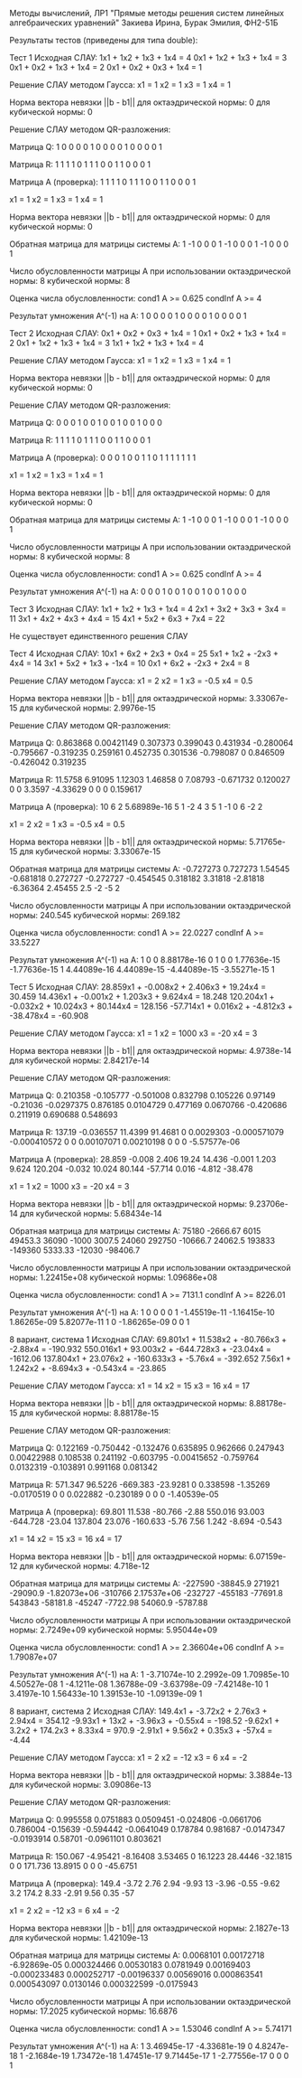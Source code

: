 Методы вычислений, ЛР1 "Прямые методы решения систем линейных алгебраических уравнений"
Закиева Ирина, Бурак Эмилия, ФН2-51Б

Результаты тестов (приведены для типа double):

Тест 1
Исходная СЛАУ:
1x1 + 1x2 + 1x3 + 1x4 = 4
0x1 + 1x2 + 1x3 + 1x4 = 3
0x1 + 0x2 + 1x3 + 1x4 = 2
0x1 + 0x2 + 0x3 + 1x4 = 1

Решение СЛАУ методом Гаусса:
x1 = 1
x2 = 1
x3 = 1
x4 = 1

Норма вектора невязки ||b - b1||
для октаэдрической нормы: 0
для кубической нормы: 0

Решение СЛАУ методом QR-разложения:

Матрица Q:
1 0 0 0
0 1 0 0
0 0 1 0
0 0 0 1

Матрица R:
1 1 1 1
0 1 1 1
0 0 1 1
0 0 0 1

Матрица A (проверка):
1 1 1 1
0 1 1 1
0 0 1 1
0 0 0 1

x1 = 1
x2 = 1
x3 = 1
x4 = 1

Норма вектора невязки ||b - b1||
для октаэдрической нормы: 0
для кубической нормы: 0

Обратная матрица для матрицы системы A:
1 -1 0 0
0 1 -1 0
0 0 1 -1
0 0 0 1

Число обусловленности матрицы A при использовании
октаэдрической нормы: 8
кубической нормы: 8

Оценка числа обусловленности:
cond1 A >= 0.625
condInf A >= 4

Результат умножения A^(-1) на A:
1 0 0 0
0 1 0 0
0 0 1 0
0 0 0 1

Тест 2
Исходная СЛАУ:
0x1 + 0x2 + 0x3 + 1x4 = 1
0x1 + 0x2 + 1x3 + 1x4 = 2
0x1 + 1x2 + 1x3 + 1x4 = 3
1x1 + 1x2 + 1x3 + 1x4 = 4

Решение СЛАУ методом Гаусса:
x1 = 1
x2 = 1
x3 = 1
x4 = 1

Норма вектора невязки ||b - b1||
для октаэдрической нормы: 0
для кубической нормы: 0

Решение СЛАУ методом QR-разложения:

Матрица Q:
0 0 0 1
0 0 1 0
0 1 0 0
1 0 0 0

Матрица R:
1 1 1 1
0 1 1 1
0 0 1 1
0 0 0 1

Матрица A (проверка):
0 0 0 1
0 0 1 1
0 1 1 1
1 1 1 1

x1 = 1
x2 = 1
x3 = 1
x4 = 1

Норма вектора невязки ||b - b1||
для октаэдрической нормы: 0
для кубической нормы: 0

Обратная матрица для матрицы системы A:
1 -1 0 0
0 1 -1 0
0 0 1 -1
0 0 0 1

Число обусловленности матрицы A при использовании
октаэдрической нормы: 8
кубической нормы: 8

Оценка числа обусловленности:
cond1 A >= 0.625
condInf A >= 4

Результат умножения A^(-1) на A:
0 0 0 1
0 0 1 0
0 1 0 0
1 0 0 0

Тест 3
Исходная СЛАУ:
1x1 + 1x2 + 1x3 + 1x4 = 4
2x1 + 3x2 + 3x3 + 3x4 = 11
3x1 + 4x2 + 4x3 + 4x4 = 15
4x1 + 5x2 + 6x3 + 7x4 = 22

Не существует единственного решения СЛАУ

Тест 4
Исходная СЛАУ:
10x1 + 6x2 + 2x3 + 0x4 = 25
5x1 + 1x2 + -2x3 + 4x4 = 14
3x1 + 5x2 + 1x3 + -1x4 = 10
0x1 + 6x2 + -2x3 + 2x4 = 8

Решение СЛАУ методом Гаусса:
x1 = 2
x2 = 1
x3 = -0.5
x4 = 0.5

Норма вектора невязки ||b - b1||
для октаэдрической нормы: 3.33067e-15
для кубической нормы: 2.9976e-15

Решение СЛАУ методом QR-разложения:

Матрица Q:
0.863868 0.00421149 0.307373 0.399043
0.431934 -0.280064 -0.795667 -0.319235
0.259161 0.452735 0.301536 -0.798087
0 0.846509 -0.426042 0.319235

Матрица R:
11.5758 6.91095 1.12303 1.46858
0 7.08793 -0.671732 0.120027
0 0 3.3597 -4.33629
0 0 0 0.159617

Матрица A (проверка):
10 6 2 5.68989e-16
5 1 -2 4
3 5 1 -1
0 6 -2 2

x1 = 2
x2 = 1
x3 = -0.5
x4 = 0.5

Норма вектора невязки ||b - b1||
для октаэдрической нормы: 5.71765e-15
для кубической нормы: 3.33067e-15

Обратная матрица для матрицы системы A:
-0.727273 0.727273 1.54545 -0.681818
0.272727 -0.272727 -0.454545 0.318182
3.31818 -2.81818 -6.36364 2.45455
2.5 -2 -5 2

Число обусловленности матрицы A при использовании
октаэдрической нормы: 240.545
кубической нормы: 269.182

Оценка числа обусловленности:
cond1 A >= 22.0227
condInf A >= 33.5227

Результат умножения A^(-1) на A:
1 0 0 8.88178e-16
0 1 0 0
1.77636e-15 -1.77636e-15 1 4.44089e-16
4.44089e-15 -4.44089e-15 -3.55271e-15 1

Тест 5
Исходная СЛАУ:
28.859x1 + -0.008x2 + 2.406x3 + 19.24x4 = 30.459
14.436x1 + -0.001x2 + 1.203x3 + 9.624x4 = 18.248
120.204x1 + -0.032x2 + 10.024x3 + 80.144x4 = 128.156
-57.714x1 + 0.016x2 + -4.812x3 + -38.478x4 = -60.908

Решение СЛАУ методом Гаусса:
x1 = 1
x2 = 1000
x3 = -20
x4 = 3

Норма вектора невязки ||b - b1||
для октаэдрической нормы: 4.9738e-14
для кубической нормы: 2.84217e-14

Решение СЛАУ методом QR-разложения:

Матрица Q:
0.210358 -0.105777 -0.501008 0.832798
0.105226 0.97149 -0.21036 -0.0297375
0.876185 0.0104729 0.477169 0.0670766
-0.420686 0.211919 0.690688 0.548693

Матрица R:
137.19 -0.036557 11.4399 91.4681
0 0.0029303 -0.000571079 -0.000410572
0 0 0.00107071 0.00210198
0 0 0 -5.57577e-06

Матрица A (проверка):
28.859 -0.008 2.406 19.24
14.436 -0.001 1.203 9.624
120.204 -0.032 10.024 80.144
-57.714 0.016 -4.812 -38.478

x1 = 1
x2 = 1000
x3 = -20
x4 = 3

Норма вектора невязки ||b - b1||
для октаэдрической нормы: 9.23706e-14
для кубической нормы: 5.68434e-14

Обратная матрица для матрицы системы A:
75180 -2666.67 6015 49453.3
36090 -1000 3007.5 24060
292750 -10666.7 24062.5 193833
-149360 5333.33 -12030 -98406.7

Число обусловленности матрицы A при использовании
октаэдрической нормы: 1.22415e+08
кубической нормы: 1.09686e+08

Оценка числа обусловленности:
cond1 A >= 7131.1
condInf A >= 8226.01

Результат умножения A^(-1) на A:
1 0 0 0
0 1 -1.45519e-11 -1.16415e-10
1.86265e-09 5.82077e-11 1 0
-1.86265e-09 0 0 1

8 вариант, система 1
Исходная СЛАУ:
69.801x1 + 11.538x2 + -80.766x3 + -2.88x4 = -190.932
550.016x1 + 93.003x2 + -644.728x3 + -23.04x4 = -1612.06
137.804x1 + 23.076x2 + -160.633x3 + -5.76x4 = -392.652
7.56x1 + 1.242x2 + -8.694x3 + -0.543x4 = -23.865

Решение СЛАУ методом Гаусса:
x1 = 14
x2 = 15
x3 = 16
x4 = 17

Норма вектора невязки ||b - b1||
для октаэдрической нормы: 8.88178e-15
для кубической нормы: 8.88178e-15

Решение СЛАУ методом QR-разложения:

Матрица Q:
0.122169 -0.750442 -0.132476 0.635895
0.962666 0.247943 0.00422988 0.108538
0.241192 -0.603795 -0.00415652 -0.759764
0.0132319 -0.103891 0.991168 0.081342

Матрица R:
571.347 96.5226 -669.383 -23.9281
0 0.338598 -1.35269 -0.0170519
0 0 0.022882 -0.230189
0 0 0 -1.40539e-05

Матрица A (проверка):
69.801 11.538 -80.766 -2.88
550.016 93.003 -644.728 -23.04
137.804 23.076 -160.633 -5.76
7.56 1.242 -8.694 -0.543

x1 = 14
x2 = 15
x3 = 16
x4 = 17

Норма вектора невязки ||b - b1||
для октаэдрической нормы: 6.07159e-12
для кубической нормы: 4.718e-12

Обратная матрица для матрицы системы A:
-227590 -38845.9 271921 -29090.9
-1.82073e+06 -310766 2.17537e+06 -232727
-455183 -77691.8 543843 -58181.8
-45247 -7722.98 54060.9 -5787.88

Число обусловленности матрицы A при использовании
октаэдрической нормы: 2.7249e+09
кубической нормы: 5.95044e+09

Оценка числа обусловленности:
cond1 A >= 2.36604e+06
condInf A >= 1.79087e+07

Результат умножения A^(-1) на A:
1 -3.71074e-10 2.2992e-09 1.70985e-10
4.50527e-08 1 -4.1211e-08 1.36788e-09
-3.63798e-09 -7.42148e-10 1 3.4197e-10
1.56433e-10 1.39153e-10 -1.09139e-09 1

8 вариант, система 2
Исходная СЛАУ:
149.4x1 + -3.72x2 + 2.76x3 + 2.94x4 = 354.12
-9.93x1 + 13x2 + -3.96x3 + -0.55x4 = -198.52
-9.62x1 + 3.2x2 + 174.2x3 + 8.33x4 = 970.9
-2.91x1 + 9.56x2 + 0.35x3 + -57x4 = -4.44

Решение СЛАУ методом Гаусса:
x1 = 2
x2 = -12
x3 = 6
x4 = -2

Норма вектора невязки ||b - b1||
для октаэдрической нормы: 3.3884e-13
для кубической нормы: 3.09086e-13

Решение СЛАУ методом QR-разложения:

Матрица Q:
0.995558 0.0751883 0.0509451 -0.024806
-0.0661706 0.786004 -0.15639 -0.594442
-0.0641049 0.178784 0.981687 -0.0147347
-0.0193914 0.58701 -0.0961101 0.803621

Матрица R:
150.067 -4.95421 -8.16408 3.53465
0 16.1223 28.4446 -32.1815
0 0 171.736 13.8915
0 0 0 -45.6751

Матрица A (проверка):
149.4 -3.72 2.76 2.94
-9.93 13 -3.96 -0.55
-9.62 3.2 174.2 8.33
-2.91 9.56 0.35 -57

x1 = 2
x2 = -12
x3 = 6
x4 = -2

Норма вектора невязки ||b - b1||
для октаэдрической нормы: 2.1827e-13
для кубической нормы: 1.42109e-13

Обратная матрица для матрицы системы A:
0.0068101 0.00172718 -6.92869e-05 0.000324466
0.00530183 0.0781949 0.00169403 -0.000233483
0.000252717 -0.00196337 0.00569016 0.000863541
0.000543097 0.0130146 0.000322599 -0.0175943

Число обусловленности матрицы A при использовании
октаэдрической нормы: 17.2025
кубической нормы: 16.6876

Оценка числа обусловленности:
cond1 A >= 1.53046
condInf A >= 5.74171

Результат умножения A^(-1) на A:
1 3.46945e-17 -4.33681e-19 0
4.8247e-18 1 -2.1684e-19 1.73472e-18
1.47451e-17 9.71445e-17 1 -2.77556e-17
0 0 0 1
